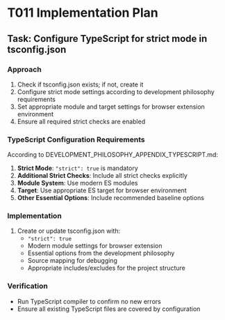 # T011 Implementation Plan

## Task: Configure TypeScript for strict mode in tsconfig.json

### Approach
1. Check if tsconfig.json exists; if not, create it
2. Configure strict mode settings according to development philosophy requirements
3. Set appropriate module and target settings for browser extension environment
4. Ensure all required strict checks are enabled

### TypeScript Configuration Requirements
According to DEVELOPMENT_PHILOSOPHY_APPENDIX_TYPESCRIPT.md:

1. **Strict Mode**: `"strict": true` is mandatory
2. **Additional Strict Checks**: Include all strict checks explicitly
3. **Module System**: Use modern ES modules
4. **Target**: Use appropriate ES target for browser environment
5. **Other Essential Options**: Include recommended baseline options

### Implementation
1. Create or update tsconfig.json with:
   - `"strict": true`
   - Modern module settings for browser extension
   - Essential options from the development philosophy
   - Source mapping for debugging
   - Appropriate includes/excludes for the project structure

### Verification
- Run TypeScript compiler to confirm no new errors
- Ensure all existing TypeScript files are covered by configuration